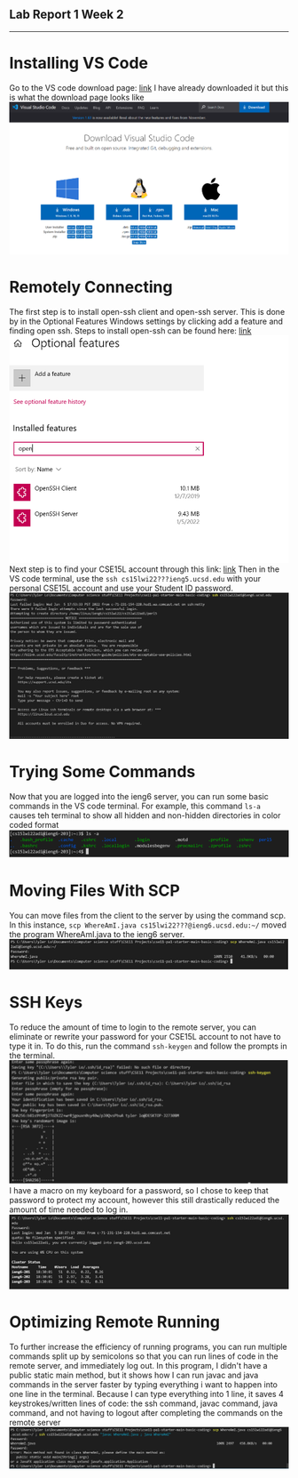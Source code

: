 ## Lab Report 1 Week 2 ##
-------------------------

# Installing VS Code #
Go to the VS code download page: [link](https://code.visualstudio.com/)
I have already downloaded it but this is what the download page looks like
![Step1-Image1](VS-Code-Download-Page.PNG)

# Remotely Connecting #
The first step is to install open-ssh client and open-ssh server. 
This is done by in the Optional Features Windows settings by clicking add a feature and finding open ssh.
Steps to install open-ssh can be found here: [link](https://docs.microsoft.com/en-us/windows-server/administration/openssh/openssh_install_firstuse)
![Step2-Image1](installing-open-ssh-features.PNG)
Next step is to find your CSE15L account through this link: [link](https://sdacs.ucsd.edu/~icc/index.php)
Then in the VS code terminal, use the ```ssh cs15lwi22???ieng5.ucsd.edu``` with your personal CSE15L account and use your Student ID password.
![Step2-Image2](ssh-screenshot.PNG)

# Trying Some Commands #
Now that you are logged into the ieng6 server, you can run some basic commands in the VS code terminal. 
For example, this command ```ls-a``` causes teh terminal to show all hidden and non-hidden directories in color coded format
![Step3-Image1](run-ls-a-command.PNG)


# Moving Files With SCP #
You can move files from the client to the server by using the command scp. In this instance, ```scp WhereAmI.java cs15lwi22???@ieng6.ucsd.edu:~/``` moved the program WhereAmI.java to the ieng6 server.
![Step4-Image1](scp-moving-files.PNG)

# SSH Keys #
To reduce the amount of time to login to the remote server, you can eliminate or rewrite your password for your CSE15L account to not have to type it in.
To do this, run the command ```ssh-keygen``` and follow the prompts in the terminal.
![Step5-Image1](ssh-key.PNG)
I have a macro on my keyboard for a password, so I chose to keep that password to protect my account, however this still drastically reduced the amount of time needed to log in.
![Step5-Image2](ssh-key-2.PNG)

# Optimizing Remote Running #
To further increase the efficiency of running programs, you can run multiple commands split up by semicolons so that you can run lines of code in the remote server, and immediately log out.
In this program, I didn't have a public static main method, but it shows how I can run javac and java commands in the server faster by typing everything i want to happen into one line in the terminal.
Because I can type everything into 1 line, it saves 4 keystrokes/written lines of code: the ssh command, javac command, java command, and not having to logout after completing the commands on the remote server
![Step6-Image1](optimizing-remote-running.PNG)